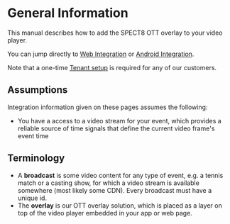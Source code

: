 # General Information

This manual describes how to add the SPECT8 OTT overlay to your video player.

You can jump directly to [Web Integration](web-integration.md) or [Android Integration](android-integration.md).

Note that a one-time [Tenant setup](tenant-setup.md) is required for any of our customers. 

## Assumptions

Integration information given on these pages assumes the following:

* You have a access to a video stream for your event, which provides a reliable 
source of time signals that define the current video frame's event time 
 

## Terminology

* A **broadcast** is some video content for any type of event, e.g. a tennis match or a casting show, 
for which a video stream is available somewhere (most likely some CDN). Every broadcast must have a
unique id.
* The **overlay** is our OTT overlay solution, which is placed as a layer on top of the video player
embedded in your app or web page.

